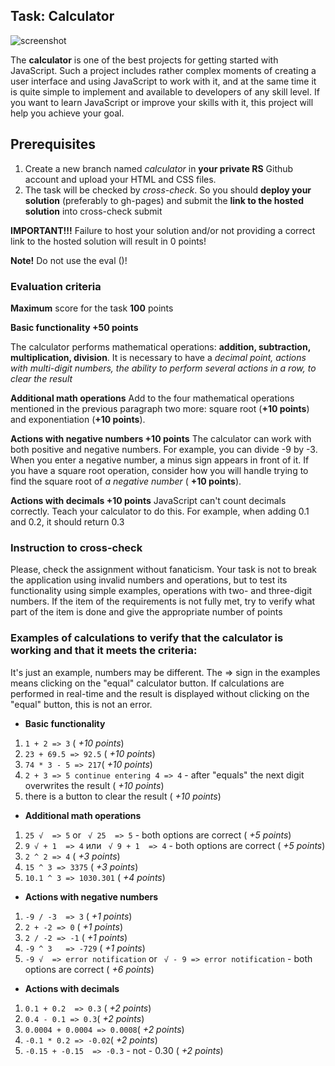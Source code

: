 ## Task: Calculator
![screenshot](https://github.com/rolling-scopes-school/tasks/blob/master/tasks/ready-projects/images/calculator.png)

The **calculator** is one of the best projects for getting started with JavaScript. Such a project includes rather complex moments of creating a user interface and using JavaScript to work with it, and at the same time it is quite simple to implement and available to developers of any skill level. If you want to learn JavaScript or improve your skills with it, this project will help you achieve your goal.


## Prerequisites

1. Create a new branch named *calculator* in **your private RS** Github account and upload your HTML and CSS files.
2. The task will be checked by *cross-check*. So you should **deploy your solution** (preferably to gh-pages) and submit the **link to the hosted solution** into cross-check submit

**IMPORTANT!!!**
Failure to host your solution and/or not providing a correct link to the hosted solution will result in 0 points!

**Note!** Do not use the eval ()!

### Evaluation criteria 
**Maximum** score for the task **100** points

**Basic functionality +50 points**

The calculator performs mathematical operations: **addition, subtraction, multiplication, division**. 
It is necessary to have a *decimal point, actions with multi-digit numbers, the ability to perform several actions in a row, to clear the result*

**Additional math operations**
Add to the four mathematical operations mentioned in the previous paragraph two more: square root (**+10 points**) and exponentiation (**+10 points**).

**Actions with negative numbers +10 points**
The calculator can work with both positive and negative numbers. For example, you can divide -9 by -3. When you enter a negative number, a minus sign appears in front of it. 
If you have a square root operation, consider how you will handle trying to find the square root of *a negative number* ( **+10 points**).

**Actions with decimals +10 points**
JavaScript can't count decimals correctly. Teach your calculator to do this. For example, when adding 0.1 and 0.2, it should return 0.3

### Instruction to cross-check
Please, check the assignment without fanaticism. Your task is not to break the application using invalid numbers and operations, but to test its functionality using simple examples, operations with two- and three-digit numbers. If the item of the requirements is not fully met, try to verify what ​part of the item is done and give the appropriate number of points

### Examples of calculations to verify that the calculator is working and that it meets the criteria:
It's just an example, numbers may be different. 
The => sign in the examples means clicking on the "equal" calculator button. If calculations are performed in real-time and the result is displayed without clicking on the "equal" button, this is not an error. 


- **Basic functionality**
 1. `1 + 2 => 3` ( *+10 points*)
 2. `23 + 69.5 => 92.5` ( *+10 points*)
 3. `74 * 3 - 5 => 217`( *+10 points*)
 4. `2 + 3 => 5 continue entering 4 => 4` - after "equals" the next digit overwrites the result ( *+10 points*)
 5. there is a button to clear the result ( *+10 points*)
 
- **Additional math operations**
 1. `25 √  => 5` or ` √ 25  => 5` - both options are correct ( *+5 points*)
 2. `9 √ + 1  => 4` или ` √ 9 + 1  => 4` -  both options are correct  ( *+5 points*)
 3. `2 ^ 2 => 4` ( *+3 points*)
 4. `15 ^ 3 => 3375` ( *+3 points*)
 5. `10.1 ^ 3 => 1030.301` ( *+4 points*)
 
- **Actions with negative numbers**
 1. `-9 / -3  => 3` ( *+1 points*)
 2. `2 + -2 => 0` ( *+1 points*)
 3. `2 / -2 => -1` ( *+1 points*)
 4. `-9 ^ 3   => -729` ( *+1 points*)
 5. `-9 √  => error notification` or ` √ - 9 => error notification` - both options are correct  ( *+6 points*)
 
- **Actions with decimals**
 1. `0.1 + 0.2  => 0.3` ( *+2 points*)
 2. `0.4 - 0.1 => 0.3`( *+2 points*)
 3. `0.0004 + 0.0004 => 0.0008`( *+2 points*)
 4. `-0.1 * 0.2 => -0.02`( *+2 points*)
 5. `-0.15 + -0.15  => -0.3` - not - 0.30 ( *+2 points*)
